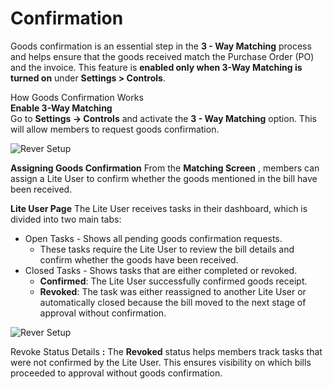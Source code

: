 # Confirmation

Goods confirmation is an essential step in the **3 - Way Matching** process and helps
ensure that the goods received match the Purchase Order (PO) and the invoice. This
feature is **enabled only when 3-Way Matching is turned on** under **Settings > Controls**.


How Goods Confirmation Works  
**Enable 3-Way Matching**  
Go to **Settings → Controls** and activate the **3 - Way Matching** option. This will allow
members to request goods confirmation.

![Rever Setup](/img/productScreens/Control.jpg)

**Assigning Goods Confirmation**
From the **Matching Screen** , members can assign a Lite User to confirm whether the
goods mentioned in the bill have been received.

**Lite User Page**
The Lite User receives tasks in their dashboard, which is divided into two main tabs:


- Open Tasks - Shows all pending goods confirmation requests.
  - These tasks require the Lite User to review the bill details and
confirm whether the goods have been received.
- Closed Tasks - Shows tasks that are either completed or revoked.
  - **Confirmed**: The Lite User successfully confirmed goods receipt.
  - **Revoked**: The task was either reassigned to another Lite User or
automatically closed because the bill moved to the next stage of
approval without confirmation.

![Rever Setup](/img/productScreens/Goods%20Confirmation.jpg)

Revoke Status Details **:**
The **Revoked** status helps members track tasks that were not confirmed by the Lite User. This ensures visibility on which bills proceeded to approval without goods
confirmation.

